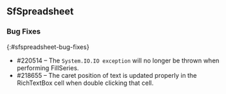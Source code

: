 ## SfSpreadsheet
 
### Bug Fixes
{:#sfspreadsheet-bug-fixes}

*	\#220514 – The `System.IO.IO exception` will no longer be thrown when performing FillSeries.
*	\#218655 – The caret position of text is updated properly in the RichTextBox cell when double clicking that cell.
